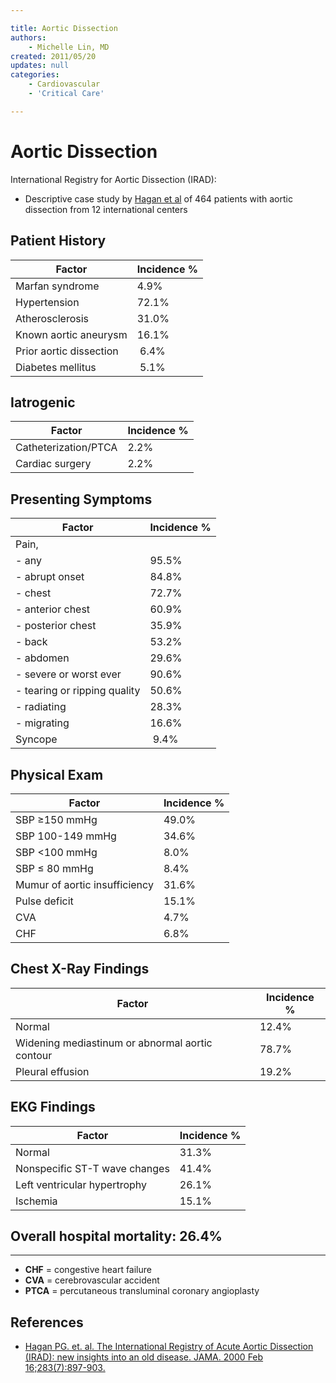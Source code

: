 ```yaml
---

title: Aortic Dissection
authors:
    - Michelle Lin, MD
created: 2011/05/20
updates: null
categories:
    - Cardiovascular
    - 'Critical Care'

---
```


# Aortic Dissection

International Registry for Aortic Dissection (IRAD):

-   Descriptive case study by [Hagan et al](http://www.ncbi.nlm.nih.gov/pubmed/?term=10685714) of 464 patients with aortic dissection from 12 international centers 


## Patient History

| **Factor** | **Incidence %** |
|------------|-----------------|
| Marfan syndrome | 4.9% |
| Hypertension | 72.1% |
| Atherosclerosis | 31.0% |
| Known aortic aneurysm | 16.1% |
| Prior aortic dissection |  6.4% |
| Diabetes mellitus |  5.1% |

## Iatrogenic

| **Factor** | **Incidence %** |
|------------|-----------------|
| Catheterization/PTCA | 2.2% |
| Cardiac surgery | 2.2% |

## Presenting Symptoms

| **Factor** | **Incidence %** |
|------------|-----------------|
| Pain, | |
| - any | 95.5% |
| - abrupt onset | 84.8% |
| - chest | 72.7% |
| - anterior chest | 60.9% |
| - posterior chest | 35.9% |
| - back | 53.2% |
| - abdomen | 29.6% |
| - severe or worst ever | 90.6% |
| - tearing or ripping quality | 50.6% |
| - radiating | 28.3% |
| - migrating | 16.6% |
| Syncope |  9.4% |

## Physical Exam

| **Factor** | **Incidence %** |
|------------|-----------------|
| SBP ≥150 mmHg | 49.0% |
| SBP 100-149 mmHg | 34.6% |
| SBP &lt;100 mmHg | 8.0% |
| SBP ≤ 80 mmHg | 8.4% |
| Mumur of aortic insufficiency | 31.6% |
| Pulse deficit | 15.1% |
| CVA | 4.7% |
| CHF | 6.8% |

## Chest X-Ray Findings

| **Factor** | **Incidence %** |
|------------|-----------------|
| Normal | 12.4% |
| Widening mediastinum or abnormal aortic contour | 78.7% |
| Pleural effusion | 19.2% |

## EKG Findings

| **Factor** | **Incidence %** |
|------------|-----------------|
| Normal | 31.3% |
| Nonspecific ST-T wave changes | 41.4% |
| Left ventricular hypertrophy | 26.1% |
| Ischemia | 15.1% |

## Overall hospital mortality: 26.4%

---
-   **CHF** = congestive heart failure
-   **CVA** = cerebrovascular accident
-   **PTCA** = percutaneous transluminal coronary angioplasty

## References

-   [Hagan PG. et. al. The International Registry of Acute Aortic Dissection (IRAD): new insights into an old disease. JAMA. 2000 Feb 16;283(7):897-903.](http://www.ncbi.nlm.nih.gov/pubmed/?term=10685714)
